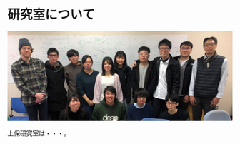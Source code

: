 # 研究室について

![2019&#x5E74;12&#x6708;&#x30AF;&#x30EA;&#x30B9;&#x30DE;&#x30B9;&#x30E9;&#x30F3;&#x30C1;&#x306B;&#x3066;](.gitbook/assets/joholab201912.png)

上保研究室は・・・。

